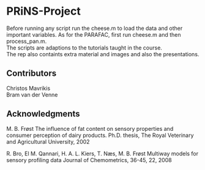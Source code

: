# PRiNS-Project
Before running any script run the cheese.m to load the data and other important variables. As for the PARAFAC, first run cheese.m and then process_pan.m. \
The scripts are adaptions to the tutorials taught in the course. \
The rep also containts extra material and images and also the presentations. 
## Contributors
Christos Mavrikis \
Bram van der Venne
## Acknowledgments  

M. B. Frøst
The influence of fat content on sensory properties and consumer perception of dairy products.
Ph.D. thesis, The Royal Veterinary and Agricultural University, 2002

R. Bro, El M. Qannari, H. A. L. Kiers, T. Næs, M. B. Frøst
Multiway models for sensory profiling data
Journal of Chemometrics, 36-45, 22, 2008

